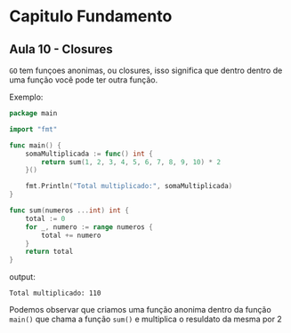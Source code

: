 # Capitulo Fundamento
## Aula 10 - Closures

`GO` tem funçoes anonimas, ou closures, isso significa que dentro dentro de uma função você pode ter outra função.

Exemplo:
```go
package main

import "fmt"

func main() {
	somaMultiplicada := func() int {
		return sum(1, 2, 3, 4, 5, 6, 7, 8, 9, 10) * 2
	}()

	fmt.Println("Total multiplicado:", somaMultiplicada)
}

func sum(numeros ...int) int {
	total := 0
	for _, numero := range numeros {
		total += numero
	}
	return total
}

```
output:
```shell
Total multiplicado: 110
```
Podemos observar que criamos uma função anonima dentro da função `main()` que chama a função `sum()` e multiplica o resuldato da mesma por 2

